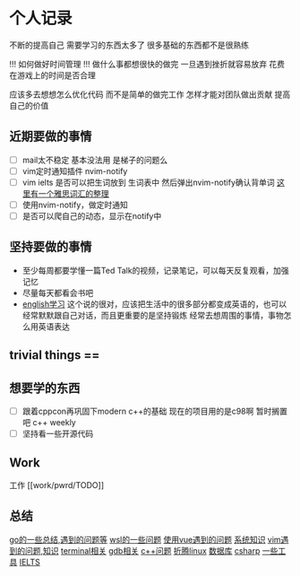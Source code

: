 # 个人记录
不断的提高自己
需要学习的东西太多了 
很多基础的东西都不是很熟练

!!! 如何做好时间管理 !!!
做什么事都想很快的做完 一旦遇到挫折就容易放弃
花费在游戏上的时间是否合理

应该多去想想怎么优化代码 而不是简单的做完工作
怎样才能对团队做出贡献 提高自己的价值

## 近期要做的事情
- [ ] mail太不稳定 基本没法用 是梯子的问题么
- [ ] vim定时通知插件 nvim-notify
- [ ] vim ielts 是否可以把生词放到 生词表中 然后弹出nvim-notify确认背单词 [这里有一个雅思词汇的整理](https://github.com/fanhongtao/IELTS)
- [ ] 使用nvim-notify，做定时通知
- [ ] 是否可以爬自己的动态，显示在notify中

## 坚持要做的事情
- 至少每周都要学懂一篇Ted Talk的视频，记录笔记，可以每天反复观看，加强记忆
- 尽量每天都看会书吧
- [english学习](https://www.youtube.com/watch?v=SJOnhWiJArM&ab_channel=Rachel%27sEnglish) 
  这个说的很对，应该把生活中的很多部分都变成英语的，也可以经常默默跟自己对话，而且更重要的是坚持锻炼
  经常去想周围的事情，事物怎么用英语表达

## trivial things ==

## 想要学的东西
* [ ] 跟着cppcon再巩固下modern c++的基础 现在的项目用的是c98啊 暂时搁置吧 c++ weekly
* [ ] 坚持看一些开源代码

## Work
工作 [[work/pwrd/TODO]]

## 总结
[go的一些总结,遇到的问题等](./personal/go)
[wsl的一些问题](./personal/wsl)
[使用vue遇到的问题](./personal/vue)
[系统知识](./personal/system)
[vim遇到的问题,知识](./personal/vim)
[terminal相关](./personal/terminal)
[gdb相关](./personal/gdb)
[c++问题](./personal/cpp)
[折腾linux](./personal/linux)
[数据库](./personal/DB)
[csharp](./personal/csharp)
[一些工具](./personal/tool)
[IELTS](./personal/IELTS) 
